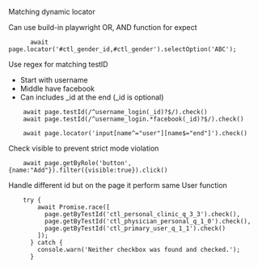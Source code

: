 Matching dynamic locator

Can use build-in playwright OR, AND function for expect

```
      await page.locator('#ctl_gender_id,#ctl_gender').selectOption('ABC');
```

Use regex for matching testID

- Start with username
- Middle have facebook
- Can includes \_id at the end (\_id is optional)

```
    await page.testId(/^username_login(_id)?$/).check()
    await page.testId(/^username_login.*facebook(_id)?$/).check()
```

```
    await page.locator('input[name^="user"][name$="end"]').check()
```

Check visible to prevent strict mode violation

```
    await page.getByRole('button', {name:"Add"}).filter({visible:true}).click()
```

Handle different id but on the page it perform same User function

```
    try {
        await Promise.race([
          page.getByTestId('ctl_personal_clinic_q_3_3').check(),
          page.getByTestId('ctl_physician_personal_q_1_0').check(),
          page.getByTestId('ctl_primary_user_q_1_1').check()
        ]);
      } catch {
        console.warn('Neither checkbox was found and checked.');
      }
```
